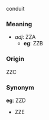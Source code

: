 conduit
### Meaning
+ _adj_: ZZA
	+ __eg__: ZZB

### Origin

ZZC

### Synonym

__eg__: ZZD

+ ZZE


